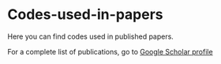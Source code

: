 # Codes-used-in-papers
Here you can find codes used in published papers.

For a complete list of publications, go to <a href="https://scholar.google.com/citations?user=2_KDStQAAAAJ&hl=en">Google Scholar profile</a>
